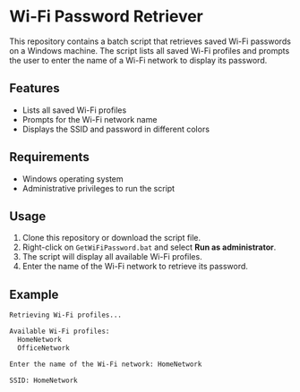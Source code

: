 # Wi-Fi Password Retriever

This repository contains a batch script that retrieves saved Wi-Fi passwords on a Windows machine. The script lists all saved Wi-Fi profiles and prompts the user to enter the name of a Wi-Fi network to display its password.

## Features

- Lists all saved Wi-Fi profiles
- Prompts for the Wi-Fi network name
- Displays the SSID and password in different colors

## Requirements

- Windows operating system
- Administrative privileges to run the script

## Usage

1. Clone this repository or download the script file.
2. Right-click on `GetWiFiPassword.bat` and select **Run as administrator**.
3. The script will display all available Wi-Fi profiles.
4. Enter the name of the Wi-Fi network to retrieve its password.

## Example

```bash
Retrieving Wi-Fi profiles...

Available Wi-Fi profiles:
  HomeNetwork
  OfficeNetwork

Enter the name of the Wi-Fi network: HomeNetwork

SSID: HomeNetwork
Password: mypassword123
```

## License

This project is licensed under the MIT License.


